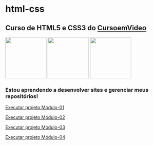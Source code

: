# html-css

<h2>Curso de <strong>HTML5 e CSS3</strong> do <a href="https://www.cursoemvideo.com" target="_blank">CursoemVideo</a></h2>

<p align="left">
<img src="https://icons.iconarchive.com/icons/simpleicons-team/simple/128/html5-icon.png" width="128" height="128">

<img src="https://icons.iconarchive.com/icons/simpleicons-team/simple/128/css3-icon.png" width="128" height="128">

<img src="https://icons.iconarchive.com/icons/simpleicons-team/simple/128/javascript-icon.png" width="128" height="128">
</p>

<p align="right">
<h3>Estou aprendendo a desenvolver sites e gerenciar meus repositórios!</h3>

<a href="https://mateusleguir.github.io/projeto-android" target="_blank">Executar projeto Módulo-01</a><br>

<a href="https://mateusleguir.github.io/projeto-cordel" target="_blank">Executar projeto Módulo-02</a><br>

<a href="https://mateusleguir.github.io/projeto-social" target="_blank">Executar projeto Módulo-03</a>

<a href="https://mateusleguir.github.io/projeto-login" target="_blank">Executar projeto Módulo-04</a>

</p>
